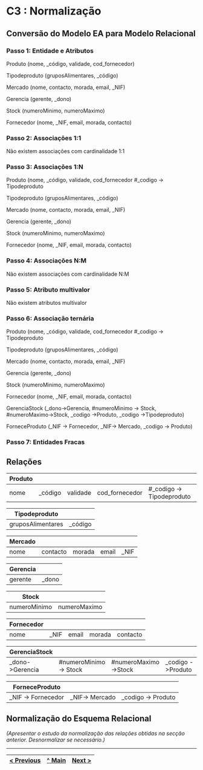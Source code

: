 # C3 : Normalização

## Conversão do Modelo EA para Modelo Relacional

### Passo 1: Entidade e Atributos 

Produto (nome, _código, validade, cod_fornecedor)

Tipodeproduto (gruposAlimentares, _código)

Mercado (nome, contacto, morada, email, _NIF)

Gerencia (gerente, _dono)

Stock (numeroMinimo, numeroMaximo)

Fornecedor (nome, _NIF, email, morada, contacto)

### Passo 2: Associações 1:1

Não existem associações com cardinalidade 1:1

### Passo 3: Associações 1:N

Produto (nome, _código, validade, cod_fornecedor
#_codigo -> Tipodeproduto

Tipodeproduto (gruposAlimentares, _código)

Mercado (nome, contacto, morada, email, _NIF)

Gerencia (gerente, _dono)

Stock (numeroMinimo, numeroMaximo)

Fornecedor (nome, _NIF, email, morada, contacto)

### Passo 4: Associações N:M

Não existem associações com cardinalidade N:M

### Passo 5: Atributo multivalor

Não existem atributos multivalor

### Passo 6: Associação ternária

Produto (nome, _código, validade, cod_fornecedor
#_codigo -> Tipodeproduto

Tipodeproduto (gruposAlimentares, _código)

Mercado (nome, contacto, morada, email, _NIF)

Gerencia (gerente, _dono)

Stock (numeroMinimo, numeroMaximo)

Fornecedor (nome, _NIF, email, morada, contacto)

GerenciaStock (_dono->Gerencia, #numeroMinimo -> Stock, #numeroMaximo->Stock, _codigo ->Produto, _codigo ->Tipodeproduto)

ForneceProduto (_NIF -> Fornecedor, _NIF-> Mercado, _codigo -> Produto)

### Passo 7: Entidades Fracas


## Relações

|Produto    |       |        |              |                         |
|-----------|------ |--------|--------------|-------------------------|
|nome       |_código|validade|cod_fornecedor|#_codigo -> Tipodeproduto|

|Tipodeproduto    |       |
|-----------------|-------|
|gruposAlimentares|_código|

|Mercado|        |      |     |    |
|-------|--------|------|-----|----|
|nome   |contacto|morada|email|_NIF|

|Gerencia|     |
|--------|-----|
|gerente |_dono|

|Stock       |            |
|------------|------------|
|numeroMinimo|numeroMaximo|

|Fornecedor|    |     |      |        |
|----------|----|-----|------|--------|
|nome      |_NIF|email|morada|contacto|

|GerenciaStock  |                      |                    |                 |                        |
|---------------|----------------------|--------------------|-----------------|------------------------|
|_dono->Gerencia|#numeroMinimo -> Stock|#numeroMaximo->Stock|_codigo ->Produto|_codigo -> Tipodeproduto|

|ForneceProduto    |              |                  |
|------------------|--------------|------------------|
|_NIF -> Fornecedor|_NIF-> Mercado|_codigo -> Produto|

## Normalização do Esquema Relacional
_(Apresentar o estudo da normalização das relações obtidas na secção anterior. Desnormalizar se necessário.)_

---
[< Previous](rebd02.md) | [^ Main](https://github.com/TCM21-SIBD03/reportSIBD) | [Next >](rebd04.md)
:--- | :---: | ---: 
